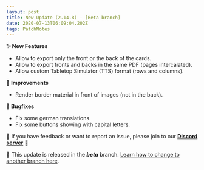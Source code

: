 ```yaml
---
layout: post
title: New Update (2.14.8) - [Beta branch]
date: 2020-07-13T06:09:04.202Z
tags: PatchNotes
---
```

**✨ New Features**

* Allow to export only the front or the back of the cards.
* Allow to export fronts and backs in the same PDF (pages intercalated).
* Allow custom Tabletop Simulator (TTS) format (rows and columns).

**🔧 Improvements**

* Render border material in front of images (not in the back).

**🐛 Bugfixes**

* Fix some german translations.
* Fix some buttons showing with capital letters.

📌 If you have feedback or want to report an issue, please join to our **[Discord server](https://steamcommunity.com/linkfilter/?url=http://discord.gg/pixelatto)** 💬

📌 This update is released in the ***beta*** branch. [Learn how to change to another branch here](https://steamcommunity.com/linkfilter/?url=https://steamcommunity.com/linkfilter/?url=https://steamcommunity.com/sharedfiles/filedetails/?id=1129108624).